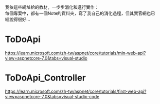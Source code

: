 我依這些網址給的教材，一步步消化和進行實作︰\
每個專案中，都有一個Note的資料夾，寫了我自己的消化過程，但其實官網也已經說得很好…

# ToDoApi
https://learn.microsoft.com/zh-tw/aspnet/core/tutorials/min-web-api?view=aspnetcore-7.0&tabs=visual-studio

# ToDoApi_Controller
https://learn.microsoft.com/zh-tw/aspnet/core/tutorials/first-web-api?view=aspnetcore-7.0&tabs=visual-studio-code